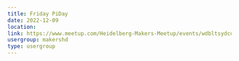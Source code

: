 ```yaml
---
title: Friday PiDay
date: 2022-12-09
location: 
link: https://www.meetup.com/Heidelberg-Makers-Meetup/events/wdbltsydcqbmb/
usergroup: makershd
type: usergroup
---
```

